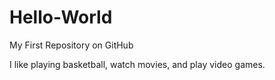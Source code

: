 Hello-World
===========

My First Repository on GitHub

I like playing basketball, watch movies, and play video games. 
